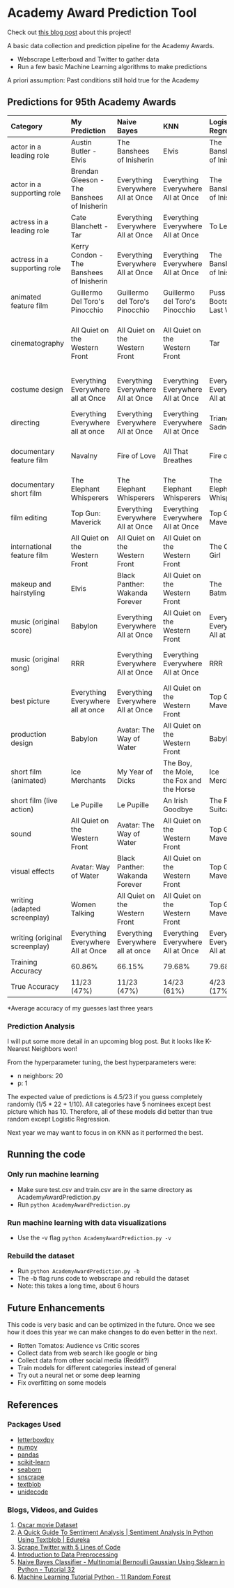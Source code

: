 # Academy Award Prediction Tool
Check out [this blog post](https://andrewnolan.dev/blogs/AcademyAwardsPrediction) about this project!

A basic data collection and prediction pipeline for the Academy Awards.

- Webscrape Letterboxd and Twitter to gather data
- Run a few basic Machine Learning algorithms to make predictions

A priori assumption: Past conditions still hold true for the Academy

## Predictions for 95th Academy Awards

| Category                      | My Prediction | Naive Bayes                       | KNN                                      | Logistic Regression               | Random Forest                     | SVM                                           |
|:------------------------------|:------------------------------|:----------------------------------|:-----------------------------------------|:----------------------------------|:----------------------------------|:----------------------------------------------|
| actor in a leading role       | Austin Butler - Elvis | The Banshees of Inisherin         | Elvis                                    | The Banshees of Inisherin         | The Banshees of Inisherin         | Elvis                                         |
| actor in a supporting role    | Brendan Gleeson - The Banshees of Inisherin | Everything Everywhere All at Once | Everything Everywhere All at Once        | The Banshees of Inisherin         | Everything Everywhere All at Once | Causeway                                      |
| actress in a leading role     | Cate Blanchett - Tar | Everything Everywhere All at Once | Everything Everywhere All at Once        | To Leslie                         | Everything Everywhere All at Once | Tar                                           |
| actress in a supporting role  | Kerry Condon - The Banshees of Inisherin | Everything Everywhere All at Once | Everything Everywhere All at Once        | The Banshees of Inisherin         | Everything Everywhere All at Once | Black Panther: Wakanda Forever                |
| animated feature film         | Guillermo Del Toro's Pinocchio | Guillermo del Toro's Pinocchio    | Guillermo del Toro's Pinocchio           | Puss in Boots: The Last Wish      | Puss in Boots: The Last Wish      | Guillermo del Toro's Pinocchio                |
| cinematography                | All Quiet on the Western Front | All Quiet on the Western Front    | All Quiet on the Western Front           | Tar                               | All Quiet on the Western Front    | Bardo, False Chronicle of a Handful of Truths |
| costume design                | Everything Everywhere all at Once | Everything Everywhere All at Once | Everything Everywhere All at Once        | Everything Everywhere All at Once | Everything Everywhere All at Once | Black Panther: Wakanda Forever                |
| directing                     |  Everything Everywhere all at once | Everything Everywhere All at Once | Everything Everywhere All at Once        | Triangle of Sadness               | Everything Everywhere All at Once | The Banshees of Inisherin                     |
| documentary feature film      | Navalny | Fire of Love                      | All That Breathes                        | Fire of Love                      | All the Beauty and the Bloodshed  | All That Breathes                             |
| documentary short film        | The Elephant Whisperers | The Elephant Whisperers           | The Elephant Whisperers                  | The Elephant Whisperers           | Haulout                           | The Elephant Whisperers                       |
| film editing                  | Top Gun: Maverick | Everything Everywhere All at Once | Everything Everywhere All at Once        | Top Gun: Maverick                 | Everything Everywhere All at Once | Elvis                                         |
| international feature film    | All Quiet on the Western Front | All Quiet on the Western Front    | All Quiet on the Western Front           | The Quiet Girl                    | All Quiet on the Western Front    | Argentina, 1985                               |
| makeup and hairstyling        | Elvis | Black Panther: Wakanda Forever    | All Quiet on the Western Front           | The Batman                        | All Quiet on the Western Front    | Black Panther: Wakanda Forever                |
| music (original score)        | Babylon | Everything Everywhere All at Once | All Quiet on the Western Front           | Everything Everywhere All at Once | Everything Everywhere All at Once | Babylon                                       |
| music (original song)         | RRR | Everything Everywhere All at Once | Everything Everywhere All at Once        | RRR                               | Everything Everywhere All at Once | Black Panther: Wakanda Forever                |
| best picture                  | Everything Everywhere all at once | Everything Everywhere All at Once | All Quiet on the Western Front           | Top Gun: Maverick                 | The Banshees of Inisherin         | Avatar: The Way of Water                      |
| production design             | Babylon | Avatar: The Way of Water          | All Quiet on the Western Front           | Babylon                           | All Quiet on the Western Front    | Avatar: The Way of Water                      |
| short film (animated)         | Ice Merchants | My Year of Dicks                  | The Boy, the Mole, the Fox and the Horse | Ice Merchants                     | Ice Merchants                     | The Boy, the Mole, the Fox and the Horse      |
| short film (live action)      | Le Pupille | Le Pupille                        | An Irish Goodbye                         | The Red Suitcase                  | Le Pupille                        | An Irish Goodbye                              |
| sound                         | All Quiet on the Western Front | Avatar: The Way of Water          | All Quiet on the Western Front           | Top Gun: Maverick                 | All Quiet on the Western Front    | Avatar: The Way of Water                      |
| visual effects                | Avatar: Way of Water | Black Panther: Wakanda Forever    | All Quiet on the Western Front           | Top Gun: Maverick                 | All Quiet on the Western Front    | Avatar: The Way of Water                      |
| writing (adapted screenplay)  | Women Talking | All Quiet on the Western Front    | All Quiet on the Western Front           | Top Gun: Maverick                 | All Quiet on the Western Front    | All Quiet on the Western Front                |
| writing (original screenplay) | Everything Everywhere All at Once | Everything Everywhere all at once | Everything Everywhere All at Once | Everything Everywhere All at Once        | Triangle of Sadness               | Everything Everywhere All at Once | Everything Everywhere All at Once             |
| Training Accuracy | 60.86% | 66.15% | 79.68% | 79.68% | 80.27% | 79.68% |
| True Accuracy | 11/23 (47%) | 11/23 (47%) | 14/23 (61%) | 4/23 (17%) | 8/23 (35%) | 6/23 (26%) |

*Average accuracy of my guesses last three years

### Prediction Analysis
I will put some more detail in an upcoming blog post. But it looks like K-Nearest Neighbors won!

From the hyperparameter tuning, the best hyperparameters were:
- n neighbors: 20
- p: 1

The expected value of predictions is 4.5/23 if you guess completely randomly (1/5 * 22 + 1/10). All categories have 5 nominees except best picture which has 10. Therefore, all of these models did better than true random except Logistic Regression.

Next year we may want to focus in on KNN as it performed the best.

## Running the code

### Only run machine learning
- Make sure test.csv and train.csv are in the same directory as AcademyAwardPrediction.py
- Run `python AcademyAwardPrediction.py`

### Run machine learning with data visualizations
- Use the -v flag `python AcademyAwardPrediction.py -v`

### Rebuild the dataset
- Run `python AcademyAwardPrediction.py -b`
- The -b flag runs code to webscrape and rebuild the dataset
- Note: this takes a long time, about 6 hours

## Future Enhancements
This code is very basic and can be optimized in the future. Once we see how it does this year we can make changes to do even better in the next.

- Rotten Tomatos: Audience vs Critic scores
- Collect data from web search like google or bing
- Collect data from other social media (Reddit?)
- Train models for different categories instead of general
- Try out a neural net or some deep learning
- Fix overfitting on some models

## References

### Packages Used
- [letterboxdpy](https://pypi.org/project/letterboxdpy/)
- [numpy](https://pypi.org/project/numpy/)
- [pandas](https://pandas.pydata.org/)
- [scikit-learn](https://scikit-learn.org/)
- [seaborn](https://seaborn.pydata.org/installing.html)
- [snscrape](https://github.com/JustAnotherArchivist/snscrape)
- [textblob](https://pypi.org/project/textblob/)
- [unidecode](https://pypi.org/project/Unidecode/)

### Blogs, Videos, and Guides
1. [Oscar movie Dataset](https://www.kaggle.com/datasets/unanimad/the-oscar-award)
2. [A Quick Guide To Sentiment Analysis | Sentiment Analysis In Python Using Textblob | Edureka](https://www.youtube.com/watch?v=O_B7XLfx0ic)
3. [Scrape Twitter with 5 Lines of Code](https://www.youtube.com/watch?v=PUMMCLrVn8A)
4. [Introduction to Data Preprocessing](https://towardsdatascience.com/introduction-to-data-preprocessing-in-machine-learning-a9fa83a5dc9d)
5. [Naive Bayes Classifier - Multinomial Bernoulli Gaussian Using Sklearn in Python - Tutorial 32](https://www.youtube.com/watch?v=ok2s1vV9XW0&t=614s&ab_channel=codebasics)
6. [Machine Learning Tutorial Python - 11 Random Forest](https://www.youtube.com/watch?v=99MN-rl8jGY&t=601s&ab_channel=TEW22)
